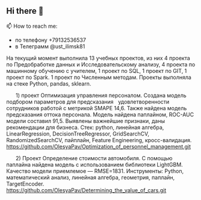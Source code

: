 ## Hi there 👋

📫 How to reach me:

-   по телефону +79132536537
-   в Телеграмм @ust_ilimsk81

На текущий момент выполнила 13 учебных проектов, из них 4 проекта по Предобработке данных и Исследовательскому анализу, 4 проекта по машинному обучению с учителем, 1 проект по SQL, 1 проект по GIT, 1 проект по Spark. 1 проект по Численным методам. Проекты выполняла на стеке Python, pandas, sklearn.

        1) проект Оптимизация управления персоналом. Создана модель подбором параметров для предсказания    удовлетворенности сотрудников работой с метрикой SMAPE 14,6. Также найдена модель предсказания оттока персонала. Модель найдена паплайном, ROC-AUC модели составил 91,5. Выявлены важнейшие признаки, даны рекомендации для бизнеса. Стек: python, линейная алгебра, LinearRegression, DecisionTreeRegressor, GridSearchCV, RandomizedSearchCV, пайплайн, Feature Engineering, кросс-валидация.
https://github.com/OlesyaPav/Optimization_of_personnel_management.git

        2) Проект Определение стоимости автомобиля. С помощью паплайна найдена модель с использованием библиотеки LightGBM. Качество модели приемлемое — RMSE=1831. Инструменты: Python, математический анализ, линейная алгебра, геометрия, паплайн, TargetEncoder.
https://github.com/OlesyaPav/Determining_the_value_of_cars.git
